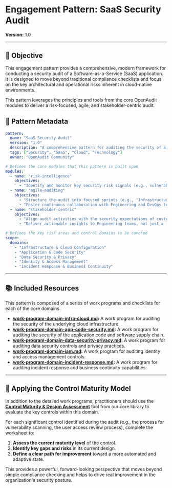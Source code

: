 # Engagement Pattern: SaaS Security Audit

**Version:** 1.0

---

## 🎯 Objective

This engagement pattern provides a comprehensive, modern framework for conducting a security audit of a Software-as-a-Service (SaaS) application. It is designed to move beyond traditional compliance checklists and focus on the key architectural and operational risks inherent in cloud-native environments.

This pattern leverages the principles and tools from the core OpenAudit modules to deliver a risk-focused, agile, and stakeholder-centric audit.

## 📝 Pattern Metadata

```yaml
pattern:
  name: "SaaS Security Audit"
  version: "1.0"
  description: "A comprehensive pattern for auditing the security of a modern SaaS application."
  tags: ["Security", "SaaS", "Cloud", "Technology"]
  owner: "OpenAudit Community"

# Defines the core modules that this pattern is built upon
modules:
  - name: "risk-intelligence"
    objectives:
      - "Identify and monitor key security risk signals (e.g., vulnerability scan results, anomalous login attempts)."
  - name: "agile-auditing"
    objectives:
      - "Structure the audit into focused sprints (e.g., 'Infrastructure Security', 'Application Security')."
      - "Foster continuous collaboration with Engineering and DevOps teams."
  - name: "stakeholder-centric"
    objectives:
      - "Align audit activities with the security expectations of customers and partners."
      - "Deliver actionable insights to Engineering teams, not just a list of findings."

# Defines the key risk areas and control domains to be covered
scope:
  domains:
    - "Infrastructure & Cloud Configuration"
    - "Application & Code Security"
    - "Data Security & Privacy"
    - "Identity & Access Management"
    - "Incident Response & Business Continuity"
```

---

## 📚 Included Resources

This pattern is composed of a series of work programs and checklists for each of the core domains.

*   **[work-program-domain-infra-cloud.md](work-program-domain-infra-cloud.md):** A work program for auditing the security of the underlying cloud infrastructure.
*   **[work-program-domain-app-code-security.md](work-program-domain-app-code-security.md):** A work program for auditing the security of the application code and software supply chain.
*   **[work-program-domain-data-security-privacy.md](work-program-domain-data-security-privacy.md):** A work program for auditing data security controls and privacy practices.
*   **[work-program-domain-iam.md](work-program-domain-iam.md):** A work program for auditing identity and access management controls.
*   **[work-program-domain-incident-response.md](work-program-domain-incident-response.md):** A work program for auditing incident response and business continuity capabilities.

---

## 🧠 Applying the Control Maturity Model

In addition to the detailed work programs, practitioners should use the **[Control Maturity & Design Assessment](../../core/control-maturity-and-design-assessment.md)** tool from our core library to evaluate the key controls within this domain.

For each significant control identified during the audit (e.g., the process for vulnerability scanning, the user access review process), complete the worksheet to:

1.  **Assess the current maturity level** of the control.
2.  **Identify key gaps and risks** in its current design.
3.  **Define a clear path for improvement** toward a more automated and adaptive state.

This provides a powerful, forward-looking perspective that moves beyond simple compliance checking and helps to drive real improvement in the organization's security posture.
